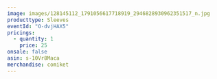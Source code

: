 ```yaml
---
image: images/128145112_1791056617718919_2946828930962351517_n.jpg
producttype: Sleeves
eventId: "O-dvjHAX5"
pricings:
  - quantity: 1
    price: 25
onsale: false
asin: s-10Vr8Maca
merchandise: comiket
---
```

